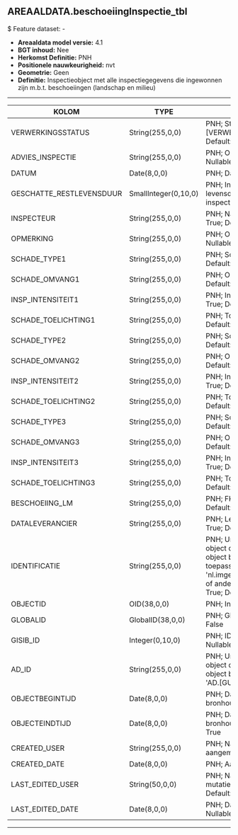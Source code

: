 ﻿## AREAALDATA.beschoeiingInspectie_tbl

$ Feature dataset: -


* __Areaaldata model versie:__ 4.1
* __BGT inhoud:__ Nee
* __Herkomst Definitie:__ PNH
* __Positionele nauwkeurigheid:__ nvt
* __Geometrie:__ Geen
* __Definitie:__ Inspectieobject met alle inspectiegegevens die ingewonnen zijn m.b.t. beschoeiingen 
(landschap en milieu)


***

|KOLOM                               |TYPE                  |DEFINITIE|
|------                              |----                  |-----    |
|VERWERKINGSSTATUS                   |String(255,0,0)       |PNH; Status van de gegevens; keuzelijst [VERWERKINGSSTATUS]; Nullable: False; Default: Nieuw|
|ADVIES_INSPECTIE                    |String(255,0,0)       |PNH; Onderhoudsadvies n.a.v. inspectie; Nullable: True; Default: None|
|DATUM                               |Date(8,0,0)           |PNH; Datum van inspectie; Nullable: True|
|GESCHATTE_RESTLEVENSDUUR            |SmallInteger(0,10,0)  |PNH; Inschatting van resterende levensduur op het moment van de inspectie; Nullable: True|
|INSPECTEUR                          |String(255,0,0)       |PNH; Naam van inspecteur; Nullable: True; Default: None|
|OPMERKING                           |String(255,0,0)       |PNH; Opmerking m.b.t. onderhoud; Nullable: True; Default: None|
|SCHADE_TYPE1                        |String(255,0,0)       |PNH; Schadebeeld; Nullable: True; Default: None|
|SCHADE_OMVANG1                      |String(255,0,0)       |PNH; Omvang schade; Nullable: True; Default: None|
|INSP_INTENSITEIT1                   |String(255,0,0)       |PNH; Intensiteit van de inspectie; Nullable: True; Default: None|
|SCHADE_TOELICHTING1                 |String(255,0,0)       |PNH; Toelichting schade; Nullable: True; Default: None|
|SCHADE_TYPE2                        |String(255,0,0)       |PNH; Schadebeeld; Nullable: True; Default: None|
|SCHADE_OMVANG2                      |String(255,0,0)       |PNH; Omvang schade; Nullable: True; Default: None|
|INSP_INTENSITEIT2                   |String(255,0,0)       |PNH; Intensiteit van de inspectie; Nullable: True; Default: None|
|SCHADE_TOELICHTING2                 |String(255,0,0)       |PNH; Toelichting schade; Nullable: True; Default: None|
|SCHADE_TYPE3                        |String(255,0,0)       |PNH; Schadebeeld; Nullable: True; Default: None|
|SCHADE_OMVANG3                      |String(255,0,0)       |PNH; Omvang schade; Nullable: True; Default: None|
|INSP_INTENSITEIT3                   |String(255,0,0)       |PNH; Intensiteit van de inspectie; Nullable: True; Default: None|
|SCHADE_TOELICHTING3                 |String(255,0,0)       |PNH; Toelichting schade; Nullable: True; Default: None|
|BESCHOEIING_LM                      |String(255,0,0)       |PNH; FK naar scheiding_l; Nullable: True; Default: None|
|DATALEVERANCIER                     |String(255,0,0)       |PNH; Leverancier van de data; Nullable: True; Default: None|
|IDENTIFICATIE                       |String(255,0,0)       |PNH; Uniek identificatienummer voor het object dat onveranderlijk is zolang het object bestaat: bevat indien van toepassing BGT/IMKL ID in format 'nl.imgeo/imkl.bronhouderscode.LokaalID' of anders: '00000'.LokaalID; Nullable: True; Default: None|
|OBJECTID                            |OID(38,0,0)           |PNH; Interne ID ArcGIS; Nullable: False|
|GLOBALID                            |GlobalID(38,0,0)      |PNH; Global Unique Identifier; Nullable: False|
|GISIB_ID                            |Integer(0,10,0)       |PNH; ID beheer openbare ruimte (GISIB); Nullable: True|
|AD_ID                               |String(255,0,0)       |PNH; Uniek identificatienummer voor het object dat onveranderlijk is zolang het object bestaat in Areaaldata: in format 'AD.[GUID]'; Nullable: False; Default: None|
|OBJECTBEGINTIJD                     |Date(8,0,0)           |PNH; Datum waarop het object bij de bronhouder is ontstaan; Nullable: True|
|OBJECTEINDTIJD                      |Date(8,0,0)           |PNH; Datum waarop het object bij de bronhouder niet meer geldig is; Nullable: True|
|CREATED_USER                        |String(255,0,0)       |PNH; Naam van gebruiker die de rij heeft aangemaakt; Nullable: True; Default: None|
|CREATED_DATE                        |Date(8,0,0)           |PNH; Aanmaakdatum; Nullable: True|
|LAST_EDITED_USER                    |String(50,0,0)        |PNH; Naam van gebruiker die de laatste mutatie heeft doorgevoerd; Nullable: True; Default: None|
|LAST_EDITED_DATE                    |Date(8,0,0)           |PNH; Datum van de laatste mutatie; Nullable: True|


***

